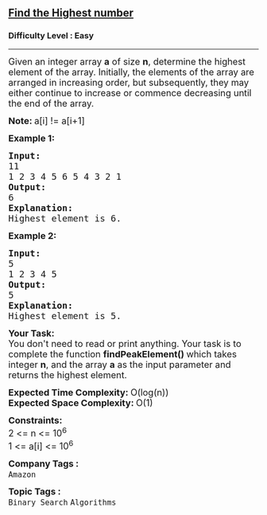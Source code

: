 <h2><a href="https://www.geeksforgeeks.org/problems/find-the-highest-number2259/1">Find the Highest number</a></h2><h3>Difficulty Level : Easy</h3><hr><div class="problems_problem_content__Xm_eO"><p><span style="font-size: 18px;">Given an integer array <strong>a</strong> of size <strong>n</strong>, determine the highest element of the array. Initially, the elements of the array are arranged in increasing order, but subsequently, they may either continue to increase or commence decreasing until the end of the array.</span></p>
<p><span style="font-size: 18px;"><strong>Note: </strong>a[i] != a[i+1]</span>&nbsp;</p>
<p><strong><span style="font-size: 18px;">Example 1:</span></strong></p>
<pre><strong><span style="font-size: 18px;">Input:
</span></strong><span style="font-size: 18px;">11
1 2 3 4 5 6 5 4 3 2 1<strong>
Output: <br></strong>6
<strong>Explanation: <br></strong>Highest element is 6.</span></pre>
<p><span style="font-size: 18px;"><strong>Example 2:</strong></span></p>
<pre><span style="font-size: 18px;"><strong>Input:</strong>
5
1 2 3 4 5
<strong>Output:<br></strong>5
<strong>Explanation: <br></strong>Highest element is 5.</span>
</pre>
<p><span style="font-size: 18px;"><strong>Your Task:</strong><br>You don't need to read or print anything. Your task is to complete the function <strong>findPeakElement()&nbsp;</strong>which takes integer <strong>n</strong>, and the array <strong>a</strong> as the input parameter and returns the highest element.</span></p>
<p><span style="font-size: 18px;"><strong>Expected Time Complexity:&nbsp;</strong>O(log(n))<br><strong>Expected Space Complexity:&nbsp;</strong>O(1)</span></p>
<p><span style="font-size: 18px;"><strong>Constraints:</strong><br>2 &lt;= n &lt;= 10<sup>6</sup><br>1 &lt;= a[i] &lt;= 10<sup>6</sup></span></p></div><p><span style=font-size:18px><strong>Company Tags : </strong><br><code>Amazon</code>&nbsp;<br><p><span style=font-size:18px><strong>Topic Tags : </strong><br><code>Binary Search</code>&nbsp;<code>Algorithms</code>&nbsp;